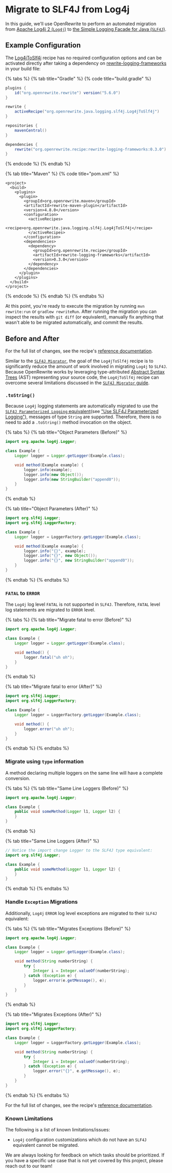 # Migrate to SLF4J from Log4j

In this guide, we'll use OpenRewrite to perform an automated migration from [Apache Log4j 2 \(`Log4j`\)](https://logging.apache.org/log4j/2.x/) to [the Simple Logging Facade for Java \(`SLF4J`\)](http://www.slf4j.org/).

## Example Configuration

The [Log4jToSlf4j](https://github.com/openrewrite/rewrite-docs/tree/b187223ddcbf369a77a86efd6950e924fd91f00d/reference/recipes/java/logging/slf4j/log4jtoslf4j.md) recipe has no required configuration options and can be activated directly after taking a dependency on [rewrite-logging-frameworks](https://github.com/openrewrite/rewrite-logging-frameworks) in your build file:

{% tabs %}
{% tab title="Gradle" %}
{% code title="build.gradle" %}
```groovy
plugins {
    id("org.openrewrite.rewrite") version("5.6.0")
}

rewrite {
    activeRecipe("org.openrewrite.java.logging.slf4j.Log4jToSlf4j")
}

repositories {
    mavenCentral()
}

dependencies {
    rewrite("org.openrewrite.recipe:rewrite-logging-frameworks:0.3.0")
}
```
{% endcode %}
{% endtab %}

{% tab title="Maven" %}
{% code title="pom.xml" %}
```markup
<project>
  <build>
    <plugins>
      <plugin>
        <groupId>org.openrewrite.maven</groupId>
        <artifactId>rewrite-maven-plugin</artifactId>
        <version>4.8.0</version>
        <configuration>
          <activeRecipes>
            <recipe>org.openrewrite.java.logging.slf4j.Log4jToSlf4j</recipe>
          </activeRecipes>
        </configuration>
        <dependencies>
          <dependency>
            <groupId>org.openrewrite.recipe</groupId>
            <artifactId>rewrite-logging-frameworks</artifactId>
            <version>0.3.0</version>
          </dependency>
        </dependencies>
      </plugin>
    </plugins>
  </build>
</project>
```
{% endcode %}
{% endtab %}
{% endtabs %}

At this point, you're ready to execute the migration by running `mvn rewrite:run` or `gradlew rewriteRun`. After running the migration you can inspect the results with `git diff` \(or equivalent\), manually fix anything that wasn't able to be migrated automatically, and commit the results.

## Before and After

For the full list of changes, see the recipe's [reference documentation](https://github.com/openrewrite/rewrite-docs/tree/b187223ddcbf369a77a86efd6950e924fd91f00d/reference/recipes/java/logging/slf4j/log4jtoslf4j.md).

Similar to the [`SLF4J Migrator`](http://www.slf4j.org/migrator.html), the goal of the `Log4jToSlf4j` recipe is to significantly reduce the amount of work involved in migrating `Log4j` to `SLF4J`. Because OpenRewrite works by leveraging type-attributed [Abstract Syntax Trees](../v1beta/abstract-syntax-trees.md) \(AST\) representing your source code, the `Log4jToSlf4j` recipe can overcome several limitations discussed in the [`SLF4J Migrator` guide](http://www.slf4j.org/migrator.html).

### `.toString()`

Because `Log4j` logging statements are automatically migrated to use the [`SLF4J Parameterized Logging` equivalent](http://www.slf4j.org/faq.html#logging_performance)\(see ["Use SLF4J Parameterized Logging"](https://github.com/openrewrite/rewrite-docs/tree/b187223ddcbf369a77a86efd6950e924fd91f00d/reference/recipes/java/logging/slf4j/parameterizedlogging.md)\), messages of type `String` are supported. Therefore, there is no need to add a `.toString()` method invocation on the object.

{% tabs %}
{% tab title="Object Parameters \(Before\)" %}
```java
import org.apache.log4j.Logger;

class Example {
    Logger logger = Logger.getLogger(Example.class);

    void method(Example example) {
        logger.info(example);
        logger.info(new Object());
        logger.info(new StringBuilder("append0"));
    }
}
```
{% endtab %}

{% tab title="Object Parameters \(After\)" %}
```java
import org.slf4j.Logger;
import org.slf4j.LoggerFactory;

class Example {
    Logger logger = LoggerFactory.getLogger(Example.class);

    void method(Example example) {
        logger.info("{}", example);
        logger.info("{}", new Object());
        logger.info("{}", new StringBuilder("append0"));
    }
}
```
{% endtab %}
{% endtabs %}

### `FATAL` to `ERROR`

The `Log4j` log level `FATAL` is not supported in `SLF4J`. Therefore, `FATAL` level log statements are migrated to `ERROR` level.

{% tabs %}
{% tab title="Migrate fatal to error \(Before\)" %}
```java
import org.apache.log4j.Logger;

class Example {
    Logger logger = Logger.getLogger(Example.class);

    void method() {
        logger.fatal("uh oh");
    }
}
```
{% endtab %}

{% tab title="Migrate fatal to error \(After\)" %}
```java
import org.slf4j.Logger;
import org.slf4j.LoggerFactory;

class Example {
    Logger logger = LoggerFactory.getLogger(Example.class);

    void method() {
        logger.error("uh oh");
    }
}
```
{% endtab %}
{% endtabs %}

### Migrate using `type` information

A method declaring multiple loggers on the same line will have a complete conversion.

{% tabs %}
{% tab title="Same Line Loggers \(Before\)" %}
```java
import org.apache.log4j.Logger;

class Example {
    public void someMethod(Logger l1, Logger l2) {
    }
}
```
{% endtab %}

{% tab title="Same Line Loggers \(After\)" %}
```java
// Notice the import change Logger to the SLF4J type equivalent:
import org.slf4j.Logger;

class Example {
    public void someMethod(Logger l1, Logger l2) {
    }
}
```
{% endtab %}
{% endtabs %}

### Handle `Exception` Migrations

Additionally, `Log4j` `ERROR` log level exceptions are migrated to their `SLF4J` equivalent:

{% tabs %}
{% tab title="Migrates Exceptions \(Before\)" %}
```java
import org.apache.log4j.Logger;

class Example {
    Logger logger = Logger.getLogger(Example.class);

    void method(String numberString) {
        try {
            Integer i = Integer.valueOf(numberString);
        } catch (Exception e) {
            logger.error(e.getMessage(), e);
        }
    }
}
```
{% endtab %}

{% tab title="Migrates Exceptions \(After\)" %}
```java
import org.slf4j.Logger;
import org.slf4j.LoggerFactory;

class Example {
    Logger logger = LoggerFactory.getLogger(Example.class);

    void method(String numberString) {
        try {
            Integer i = Integer.valueOf(numberString);
        } catch (Exception e) {
            logger.error("{}", e.getMessage(), e);
        }
    }
}
```
{% endtab %}
{% endtabs %}

For the full list of changes, see the recipe's [reference documentation](https://github.com/openrewrite/rewrite-docs/tree/b187223ddcbf369a77a86efd6950e924fd91f00d/reference/recipes/java/logging/slf4j/log4jtoslf4j.md).

### Known Limitations

The following is a list of known limitations/issues:

* `Log4j` configuration customizations which do not have an `SLF4J` equivalent cannot be migrated.

We are always looking for feedback on which tasks should be prioritized. If you have a specific use case that is not yet covered by this project, please reach out to our team!

